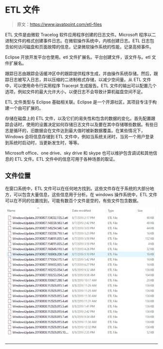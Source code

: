 # ETL 文件

> 原文：<https://www.javatpoint.com/etl-files>

ETL 文件是由微软 Tracelog 软件应用程序创建的日志文件。Microsoft 程序以二进制文件的格式创建事件日志。在微软操作系统中，内核创建日志。ETL 日志包含如何访问磁盘和页面故障的信息，记录微软操作系统的性能，记录高频事件。

Eclipse 开放开发平台也使用。etl 文件扩展名。平台创建文件，该文件与。etl 文件扩展名。

跟踪日志由跟踪会话缓冲区中的跟踪提供程序生成，并由操作系统存储。然后，跟踪日志被写入日志，并以压缩的二进制格式存储，以减少空间量。从 ETL 文件中，可以使用命令行实用程序 Tracerpt 生成报告。ETL 文件的输出可以配置几个选项，例如文件的最大允许大小，以便日志不会导致计算机磁盘空间不足。

ETL 文件类型与 Eclipse 基础相关联。Eclipse 是一个开源社区，其项目专注于构建一个由可扩展的。

存储在磁盘上的 ETL 文件，以及它们的易失性和包含的数据的变化。首先配置跟踪会话时，使用的设置决定如何存储日志文件以及要在其中存储哪些数据。有些日志是循环的，旧数据会在文件达到最大值时被新数据覆盖。在某些情况下，Windows 会将信息存储到 ETL 文件中，例如当系统关闭时，当另一个用户登录到系统时启动时，当更新发生时，等等。

Microsoft office、one drive、sky drive 和 skype 也可以维护包含调试和其他信息的 ETL 文件。ETL 文件中的信息可用于各种场景的取证。

## 文件位置

在窗口系统中，ETL 文件可以在任何地方找到。这些文件存在于系统的大部分地方，可以包含大量信息，这些信息用于分析。在 windows 操作系统中，ETL 文件可以在不同的位置找到，可能有数百个文件是空的，有些文件包含数据。

![ETL Files](img/41a47b86ba5f51ecc2392d4518f5e418.png)

* * *